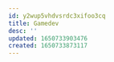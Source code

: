 ```yaml
---
id: y2wup5vhdvsrdc3xifoo3cq
title: Gamedev
desc: ''
updated: 1650733903476
created: 1650733873117
---
```



